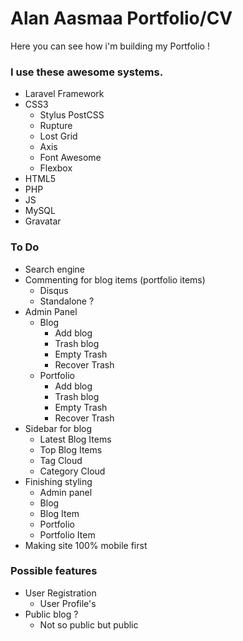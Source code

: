 # Alan Aasmaa Portfolio/CV

Here you can see how i'm building my Portfolio !


### I use these awesome systems. 
* Laravel Framework
* CSS3
    * Stylus PostCSS
    * Rupture
    * Lost Grid
    * Axis
    * Font Awesome
    * Flexbox
* HTML5
* PHP
* JS
* MySQL
* Gravatar

### To Do
* Search engine
* Commenting for blog items (portfolio items)
    * Disqus
    * Standalone ?
* Admin Panel
    * Blog
        * Add blog
        * Trash blog
        * Empty Trash
        * Recover Trash
    * Portfolio
        * Add blog
        * Trash blog
        * Empty Trash
        * Recover Trash
* Sidebar for blog 
    * Latest Blog Items
    * Top Blog Items
    * Tag Cloud
    * Category Cloud
* Finishing styling
    * Admin panel
    * Blog 
    * Blog Item
    * Portfolio
    * Portfolio Item   
* Making site 100% mobile first

### Possible features
* User Registration
    * User Profile's
* Public blog ? 
    * Not so public but public